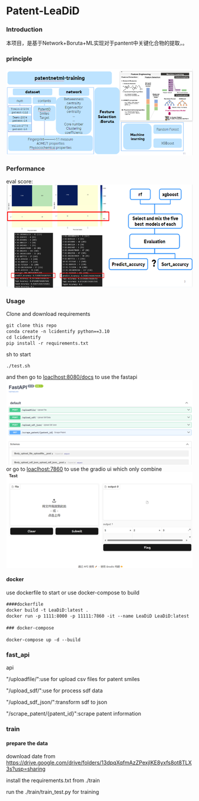 # Patent-LeaDiD
### Introduction
本项目，是基于Network+Boruta+ML实现对于pantent中关键化合物的提取，。
### principle
![](./pr_image/Picture1.png)
### Performance
eval score:
![](./pr_image/Picture2.png)
### Usage
Clone and download requirements
```
git clone this repo
conda create -n lcidentify python==3.10
cd lcidentify
pip install -r requirements.txt
```
sh to start

```
./test.sh
```
and then go to [loaclhost:8080/docs]() to use the fastapi
![](./pr_image/Picture3.png)
 or go to [loaclhost:7860]() to use the gradio ui which only combine  
 ![](./pr_image/Picture4.png)
#### docker
use dockerfile to start or use docker-compose to build 

```
####dockerfile
docker build -t LeaDiD:latest .
docker run -p 1111:8000 -p 11111:7860 -it --name LeaDiD LeaDiD:latest

### docker-compose

docker-compose up -d --build

```

### fast_api
api

"/uploadfile/":use for upload csv files for patent smiles

"/upload_sdf/":use for process sdf data

"/upload_sdf_json/":transform sdf to json

"/scrape_patent/{patent_id}":scrape patent information
### train
#### prepare the data
download date from
https://drive.google.com/drive/folders/13dpqXqfmAzZPexjlKE8yxfs8ot8TLX3s?usp=sharing

install the requirements.txt from ./train

run the ./train/train_test.py for training
